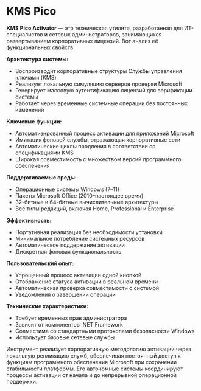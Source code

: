 # KMS Pico
**KMS Pico Activator** — это техническая утилита, разработанная для ИТ-специалистов и сетевых администраторов, занимающихся развертыванием корпоративных лицензий. Вот анализ её функциональных свойств:

**Архитектура системы:**
- Воспроизводит корпоративные структуры Службы управления ключами (KMS)
- Реализует локальную симуляцию серверов проверки Microsoft
- Генерирует массовую аутентификацию лицензий для верификации системы
- Работает через временные системные операции без постоянных изменений

**Ключевые функции:**
- Автоматизированный процесс активации для приложений Microsoft
- Имитация фоновой службы, отражающая корпоративные сети
- Автоматические циклы продления в соответствии со спецификациями KMS
- Широкая совместимость с множеством версий программного обеспечения

**Поддерживаемые среды:**
- Операционные системы Windows (7–11)
- Пакеты Microsoft Office (2010–настоящее время)
- 32-битные и 64-битные вычислительные архитектуры
- Все типы редакций, включая Home, Professional и Enterprise

**Эффективность:**
- Портативная реализация без необходимости установки
- Минимальное потребление системных ресурсов
- Автоматическое поддержание активации
- Дискретная фоновая функциональность

**Пользовательский опыт:**
- Упрощенный процесс активации одной кнопкой
- Отображение статуса активации в реальном времени
- Автоматическая проверка совместимости с системой
- Уведомления о завершении операции

**Технические характеристики:**
- Требует временных прав администратора
- Зависит от компонентов .NET Framework
- Совместима со стандартными протоколами безопасности Windows
- Использует базовые сетевые службы

Инструмент реализует корпоративную методологию активации через локальную репликацию служб, обеспечивая постоянный доступ к функциям программного обеспечения Microsoft при сохранении стабильности платформы. Его автономные системы координируют процессы активации от начала и до непрерывной операционной поддержки.

